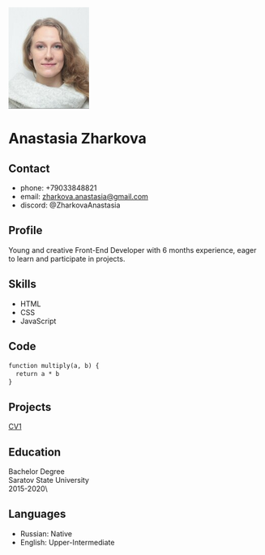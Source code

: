 ![photo](CVphoto.jpg)

# Anastasia Zharkova

## Contact
* phone: +79033848821
* email: zharkova.anastasia@gmail.com
* discord: @ZharkovaAnastasia

## Profile
Young and creative Front-End Developer with 6 months experience, eager to learn and participate in projects.

## Skills
* HTML
* CSS
* JavaScript

## Code
```
function multiply(a, b) {
  return a * b
}
```

## Projects
[CV1](https://github.com/ZharkovaAnastasia/rsschool-cv/blob/gh-pages/cv.md) 

## Education
Bachelor Degree\
Saratov State University\
2015-2020\

## Languages
* Russian: Native
* English: Upper-Intermediate

